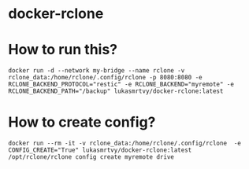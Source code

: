 # docker-rclone

# How to run this?
`
docker run -d --network my-bridge --name rclone -v rclone_data:/home/rclone/.config/rclone -p 8080:8080 -e RCLONE_BACKEND_PROTOCOL="restic" -e RCLONE_BACKEND="myremote" -e RCLONE_BACKEND_PATH="/backup" lukasmrtvy/docker-rclone:latest `

# How to create config? 

`docker run --rm -it -v rclone_data:/home/rclone/.config/rclone  -e CONFIG_CREATE="True" lukasmrtvy/docker-rclone:latest /opt/rclone/rclone config create myremote drive`
